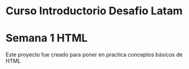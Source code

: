 # Curso Introductorio Desafio Latam
# Semana 1 HTML

Este proyecto fue creado para poner en practica conceptos básicos de HTML